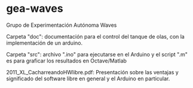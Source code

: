 gea-waves
=========

Grupo de Experimentación Autónoma Waves

Carpeta "doc": documentación para el control del tanque de olas, con la implementación de un arduino.

Carpeta "src": archivo ".ino" para ejecutarse en el Arduino y el script ".m" es para graficar los resultados en Octave/Matlab

2011_XL_CacharreandoHWlibre.pdf: Presentación sobre las ventajas y significado del software libre en general y el Arduino en particular.
